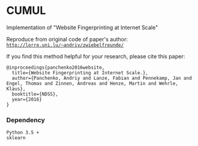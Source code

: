 # CUMUL

Implementation of "Website Fingerprinting at Internet Scale"

Reproduce from original code of paper's author: [`http://lorre.uni.lu/~andriy/zwiebelfreunde/`](http://lorre.uni.lu/~andriy/zwiebelfreunde/)

If you find this method helpful for your research, please cite this paper:

```
@inproceedings{panchenko2016website,
  title={Website Fingerprinting at Internet Scale.},
  author={Panchenko, Andriy and Lanze, Fabian and Pennekamp, Jan and Engel, Thomas and Zinnen, Andreas and Henze, Martin and Wehrle, Klaus},
  booktitle={NDSS},
  year={2016}
}
```

### Dependency

```
Python 3.5 +
sklearn
```
